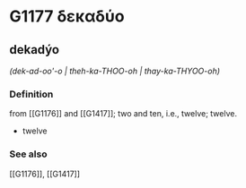 # G1177 δεκαδύο

## dekadýo

_(dek-ad-oo'-o | theh-ka-THOO-oh | thay-ka-THYOO-oh)_

### Definition

from [[G1176]] and [[G1417]]; two and ten, i.e., twelve; twelve.

- twelve

### See also

[[G1176]], [[G1417]]

